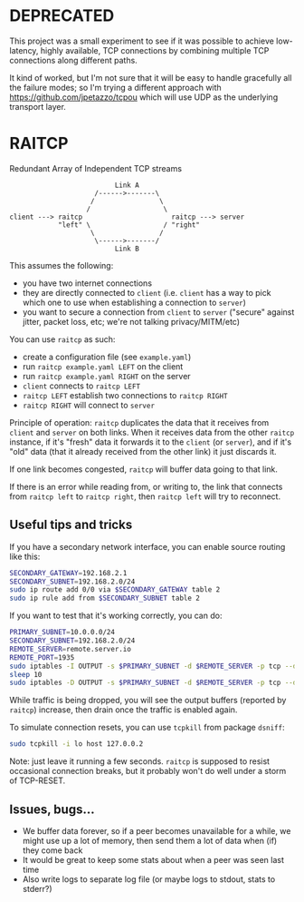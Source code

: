 # DEPRECATED

This project was a small experiment to see if it was possible
to achieve low-latency, highly available, TCP connections by
combining multiple TCP connections along different paths.

It kind of worked, but I'm not sure that it will be easy to
handle gracefully all the failure modes; so I'm trying a different
approach with https://github.com/jpetazzo/tcpou which will use
UDP as the underlying transport layer.


# RAITCP

Redundant Array of Independent TCP streams


```
                          Link A
                     /------>-------\
                    /                \
                   /                  \
client ---> raitcp                      raitcp ---> server
            "left" \                  / "right"
                    \                /
                     \------>-------/
                          Link B
```

This assumes the following:

- you have two internet connections
- they are directly connected to `client`
  (i.e. `client` has a way to pick which one to use
  when establishing a connection to `server`)
- you want to secure a connection from `client` to `server`
  ("secure" against jitter, packet loss, etc; we're not
  talking privacy/MITM/etc)

You can use `raitcp` as such:

- create a configuration file (see `example.yaml`)
- run `raitcp example.yaml LEFT` on the client
- run `raitcp example.yaml RIGHT` on the server
- `client` connects to `raitcp LEFT`
- `raitcp LEFT` establish two connections to `raitcp RIGHT`
- `raitcp RIGHT` will connect to `server`

Principle of operation: `raitcp` duplicates the data that
it receives from `client` and `server` on both links.
When it receives data from the other `raitcp` instance,
if it's "fresh" data it forwards it to the `client` (or
`server`), and if it's "old" data (that it already received
from the other link) it just discards it.

If one link becomes congested, `raitcp` will buffer data going
to that link.

If there is an error while reading from, or writing to, the
link that connects from `raitcp left` to `raitcp right`,
then `raitcp left` will try to reconnect.

## Useful tips and tricks

If you have a secondary network interface, you can enable source
routing like this:

```bash
SECONDARY_GATEWAY=192.168.2.1
SECONDARY_SUBNET=192.168.2.0/24
sudo ip route add 0/0 via $SECONDARY_GATEWAY table 2
sudo ip rule add from $SECONDARY_SUBNET table 2
```

If you want to test that it's working correctly, you can do:
```bash
PRIMARY_SUBNET=10.0.0.0/24
SECONDARY_SUBNET=192.168.2.0/24
REMOTE_SERVER=remote.server.io
REMOTE_PORT=1935
sudo iptables -I OUTPUT -s $PRIMARY_SUBNET -d $REMOTE_SERVER -p tcp --dport $REMOTE_PORT -j DROP
sleep 10
sudo iptables -D OUTPUT -s $PRIMARY_SUBNET -d $REMOTE_SERVER -p tcp --dport $REMOTE_PORT -j DROP
```

While traffic is being dropped, you will see the output buffers
(reported by `raitcp`) increase, then drain once the traffic is
enabled again.

To simulate connection resets, you can use `tcpkill` from package `dsniff`:

```bash
sudo tcpkill -i lo host 127.0.0.2
```

Note: just leave it running a few seconds. `raitcp` is supposed to resist
occasional connection breaks, but it probably won't do well under a storm
of TCP-RESET.

## Issues, bugs...

- We buffer data forever, so if a peer becomes unavailable for a while,
  we might use up a lot of memory, then send them a lot of data when (if)
  they come back
- It would be great to keep some stats about when a peer was seen last time
- Also write logs to separate log file (or maybe logs to stdout, stats to stderr?)
